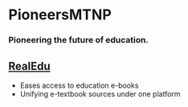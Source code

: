 # PioneersMTNP  
### Pioneering the future of education.  
## [RealEdu](https://pioneersmtnp.github.io "Our Site")  
- Eases access to education e-books  
- Unifying e-textbook sources under one platform  
